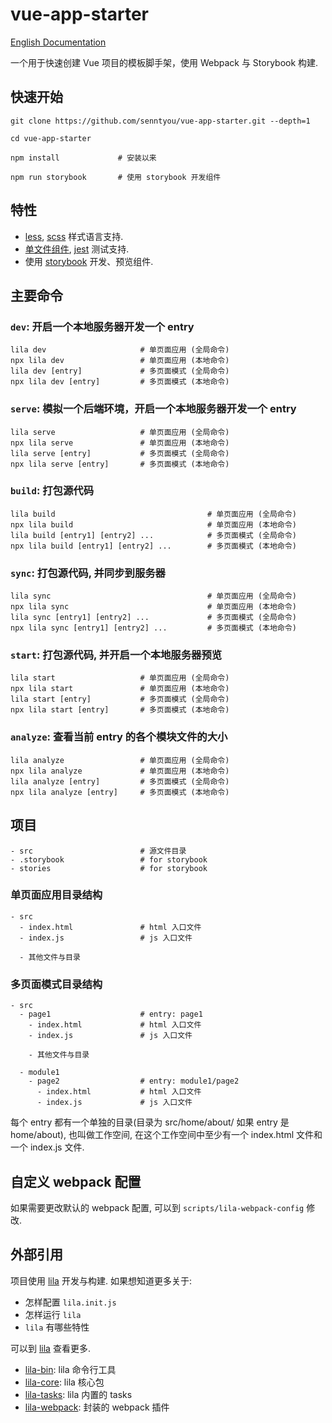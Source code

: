 # vue-app-starter

[English Documentation](./README.en.md)

一个用于快速创建 Vue 项目的模板脚手架，使用 Webpack 与 Storybook 构建.

## 快速开始

```
git clone https://github.com/senntyou/vue-app-starter.git --depth=1

cd vue-app-starter

npm install             # 安装以来

npm run storybook       # 使用 storybook 开发组件
```

## 特性

- [less](http://lesscss.org/), [scss](https://sass-lang.com/) 样式语言支持.
- [单文件组件](https://vuejs.org/v2/guide/single-file-components.html), [jest](https://jestjs.io/en/) 测试支持.
- 使用 [storybook](https://storybook.js.org/) 开发、预览组件.

## 主要命令

### `dev`: 开启一个本地服务器开发一个 entry

```
lila dev                     # 单页面应用 (全局命令)
npx lila dev                 # 单页面应用 (本地命令)
lila dev [entry]             # 多页面模式 (全局命令)
npx lila dev [entry]         # 多页面模式 (本地命令)
```

### `serve`: 模拟一个后端环境，开启一个本地服务器开发一个 entry

```
lila serve                   # 单页面应用 (全局命令)
npx lila serve               # 单页面应用 (本地命令)
lila serve [entry]           # 多页面模式 (全局命令)
npx lila serve [entry]       # 多页面模式 (本地命令)
```

### `build`: 打包源代码

```
lila build                                  # 单页面应用 (全局命令)
npx lila build                              # 单页面应用 (本地命令)
lila build [entry1] [entry2] ...            # 多页面模式 (全局命令)
npx lila build [entry1] [entry2] ...        # 多页面模式 (本地命令)
```

### `sync`: 打包源代码, 并同步到服务器

```
lila sync                                   # 单页面应用 (全局命令)
npx lila sync                               # 单页面应用 (本地命令)
lila sync [entry1] [entry2] ...             # 多页面模式 (全局命令)
npx lila sync [entry1] [entry2] ...         # 多页面模式 (本地命令)
```

### `start`: 打包源代码, 并开启一个本地服务器预览

```
lila start                   # 单页面应用 (全局命令)
npx lila start               # 单页面应用 (本地命令)
lila start [entry]           # 多页面模式 (全局命令)
npx lila start [entry]       # 多页面模式 (本地命令)
```

### `analyze`: 查看当前 entry 的各个模块文件的大小

```
lila analyze                 # 单页面应用 (全局命令)
npx lila analyze             # 单页面应用 (本地命令)
lila analyze [entry]         # 多页面模式 (全局命令)
npx lila analyze [entry]     # 多页面模式 (本地命令)
```

## 项目

```
- src                        # 源文件目录
- .storybook                 # for storybook
- stories                    # for storybook
```

### 单页面应用目录结构

```
- src
  - index.html               # html 入口文件
  - index.js                 # js 入口文件

  - 其他文件与目录
```

### 多页面模式目录结构

```
- src
  - page1                    # entry: page1
    - index.html             # html 入口文件
    - index.js               # js 入口文件

    - 其他文件与目录

  - module1
    - page2                  # entry: module1/page2
      - index.html           # html 入口文件
      - index.js             # js 入口文件
```

每个 entry 都有一个单独的目录(目录为 src/home/about/ 如果 entry 是 home/about), 也叫做工作空间, 在这个工作空间中至少有一个 index.html 文件和一个 index.js 文件.

## 自定义 webpack 配置

如果需要更改默认的 webpack 配置, 可以到 `scripts/lila-webpack-config` 修改.

## 外部引用

项目使用 [lila](https://github.com/senntyou/lila) 开发与构建. 如果想知道更多关于:

- 怎样配置 `lila.init.js`
- 怎样运行 `lila`
- `lila` 有哪些特性

可以到 [lila](https://github.com/senntyou/lila) 查看更多.

- [lila-bin](https://github.com/senntyou/lila/tree/master/packages/lila-bin): lila 命令行工具
- [lila-core](https://github.com/senntyou/lila/tree/master/packages/lila-core): lila 核心包
- [lila-tasks](https://github.com/senntyou/lila/tree/master/packages/lila-tasks): lila 内置的 tasks
- [lila-webpack](https://github.com/senntyou/lila/tree/master/packages/lila-webpack): 封装的 webpack 插件
